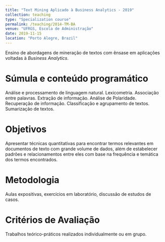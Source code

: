 ```yaml
---
title: "Text Mining Aplicado à Business Analytics - 2019"
collection: teaching
type: "Specialization course"
permalink: /teaching/2014-TM-BA
venue: "UFRGS, Escola de Administração"
date: 2019-11-15
location: "Porto Alegre, Brazil"
---
```


Ensino de abordagens de mineração de textos com ênsase em aplicações voltadas à _Business Analytics_.

Súmula e conteúdo programático
======
Análise e processamento de linguagem natural. Lexicometria. Associação entre palavras. Extração de informação. Análise de Polaridade. Recuperação de informação. Classificação e agrupamento de textos. Sumarização de textos.

Objetivos
======
Apresentar técnicas quantitativas para encontrar termos relevantes em documentos de texto com grande volume de dados, além de estabelecer padrões e relacionamentos entre eles com base na frequência e temática dos termos encontrados. 

Metodologia
======
Aulas expositivas, exercícios em laboratório, discussão de estudos de casos.

Critérios de Avaliação
======
Trabalhos teórico-práticos realizados individualmente ou em grupo.
